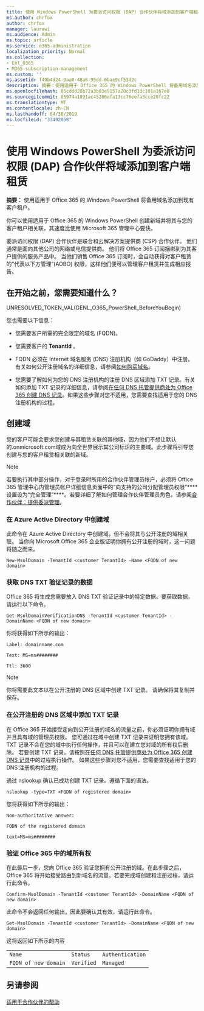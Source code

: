 ```yaml
---
title: 使用 Windows PowerShell 为委派访问权限 (DAP) 合作伙伴将域添加到客户端租赁
ms.author: chrfox
author: chrfox
manager: laurawi
ms.audience: Admin
ms.topic: article
ms.service: o365-administration
localization_priority: Normal
ms.collection:
- Ent_O365
- M365-subscription-management
ms.custom: ''
ms.assetid: f49b4d24-9aa0-48a6-95dd-6bae9cf53d2c
description: 摘要：使用适用于 Office 365 的 Windows PowerShell 将备用域名添加到现有的客户租户。
ms.openlocfilehash: 85cddd28b72a3b03e9157a28c3fd1dc101a167e0
ms.sourcegitcommit: 85974a1891ac45286efa13cc76eefa3cce28fc22
ms.translationtype: MT
ms.contentlocale: zh-CN
ms.lasthandoff: 04/30/2019
ms.locfileid: "33492058"
---
```

# <a name="add-a-domain-to-a-client-tenancy-with-windows-powershell-for-delegated-access-permission-dap-partners"></a>使用 Windows PowerShell 为委派访问权限 (DAP) 合作伙伴将域添加到客户端租赁

 **摘要：** 使用适用于 Office 365 的 Windows PowerShell 将备用域名添加到现有客户租户。
  
你可以使用适用于 Office 365 的 Windows PowerShell 创建新域并将其与您的客户租户相关联，其速度比使用 Microsoft 365 管理中心要快。
  
委派访问权限 (DAP) 合作伙伴是联合和云解决方案提供商 (CSP) 合作伙伴。 他们通常是面向其他公司的网络或电信提供商。 他们将 Office 365 订阅捆绑到为其客户提供的服务产品中。 当他们销售 Office 365 订阅时，会自动获得对客户租赁的“代表以下方管理”(AOBO) 权限，这样他们便可以管理客户租赁并生成相应报告。
## <a name="what-do-you-need-to-know-before-you-begin"></a>在开始之前，您需要知道什么？

UNRESOLVED_TOKEN_VAL(GENL_O365_PowerShell_BeforeYouBegin)
  
您也需要以下信息：
  
- 您需要客户所需的完全限定的域名 (FQDN)。
    
- 您需要客户的 **TenantId** 。
    
- FQDN 必须在 Internet 域名服务 (DNS) 注册机构（如 GoDaddy）中注册。有关如何公开注册域名的详细信息，请参阅[如何购买域名](https://go.microsoft.com/fwlink/p/?LinkId=532541)。
    
- 您需要了解如何为您的 DNS 注册机构的注册 DNS 区域添加 TXT 记录。有关如何添加 TXT 记录的详细信息，请参阅[在任何 DNS 托管提供商处为 Office 365 创建 DNS 记录](https://go.microsoft.com/fwlink/p/?LinkId=532542)。如果这些步骤对您不适用，您需要查找适用于您的 DNS 注册机构的过程。
    
## <a name="create-domains"></a>创建域

 您的客户可能会要求您创建与其租赁关联的其他域，因为他们不想让默认的<domain>.onmicrosoft.com域成为向全世界展示其公司标识的主要域。此步骤将引导您创建与您的客户租赁相关联的新域。
  
> [!NOTE]
> 若要执行其中部分操作，对于登录时所用的合作伙伴管理员帐户，必须将 Office 365 管理中心内管理员帐户详细信息页面中的“向支持的公司分配管理员权限”**** 设置设为“完全管理”****。若要详细了解如何管理合作伙伴管理员角色，请参阅[合作伙伴：提供委派管理](https://go.microsoft.com/fwlink/p/?LinkId=532435)。 
  
### <a name="create-the-domain-in-azure-active-directory"></a>在 Azure Active Directory 中创建域

此命令在 Azure Active Directory 中创建域，但不会将其与公开注册的域相关联。 当你向 Microsoft Office 365 企业版证明你拥有公开注册的域时，这一问题将随之而来。
  
```
New-MsolDomain -TenantId <customer TenantId> -Name <FQDN of new domain>
```

### <a name="get-the-data-for-the-dns-txt-verification-record"></a>获取 DNS TXT 验证记录的数据

 Office 365 将生成您需要放入 DNS TXT 验证记录中的特定数据。要获取数据，请运行以下命令。
  
```
Get-MsolDomainVerificationDNS -TenantId <customer TenantId> -DomainName <FQDN of new domain>
```

你将获得如下所示的输出：
  
 `Label: domainname.com`
  
 `Text: MS=ms########`
  
 `Ttl: 3600`
  
> [!NOTE]
> 你将需要此文本以在公开注册的 DNS 区域中创建 TXT 记录。 请确保将其复制并保存。 
  
### <a name="add-a-txt-record-to-the-publically-registered-dns-zone"></a>在公开注册的 DNS 区域中添加 TXT 记录

在 Office 365 开始接受定向到公开注册的域名的流量之前，你必须证明你拥有域并且具有域的管理员权限。 您可通过在域中创建 TXT 记录来证明您拥有该域。 TXT 记录不会在您的域中执行任何操作，并且可以在建立您对域的所有权后删除。 若要创建 TXT 记录，请按照[在任何 DNS 托管提供商处为 Office 365 创建 DNS 记录](https://go.microsoft.com/fwlink/p/?LinkId=532542)中的过程执行操作。 如果这些步骤对您不适用，您需要查找适用于您的 DNS 注册机构的过程。
  
通过 nslookup 确认已成功创建 TXT 记录。遵循下面的语法。
  
```
nslookup -type=TXT <FQDN of registered domain>
```

您将获得如下所示的输出：
  
 `Non-authoritative answer:`
  
 `FQDN of the registered domain`
  
 `text=MS=ms########`
  
### <a name="validate-domain-ownership-in-office-365"></a>验证 Office 365 中的域所有权

在此最后一步，您向 Office 365 验证您拥有公开注册的域。在此步骤之后，Office 365 将开始接受路由到新域名的流量。若要完成域创建和注册过程，请运行此命令。 
  
```
Confirm-MsolDomain -TenantId <customer TenantId> -DomainName <FQDN of new domain>
```

此命令不会返回任何输出，因此要确认其有效，请运行此命令。
  
```
Get-MsolDomain -TenantId <customer TenantId> -DomainName <FQDN of new domain>
```

这将返回如下所示的内容
  
||||
|:-----|:-----|:-----|
| `Name` <br/> | `Status` <br/> | `Authentication` <br/> |
| `FQDN of new domain` <br/> | `Verified` <br/> | `Managed` <br/> |
   
## <a name="see-also"></a>另请参阅

#### 

[适用于合作伙伴的帮助](https://go.microsoft.com/fwlink/p/?LinkID=533477)

